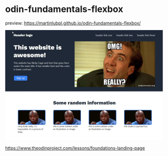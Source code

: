 # odin-fundamentals-flexbox

preview: https://martinlubpl.github.io/odin-fundamentals-flexbox/

![alt text](preview.jpg "Title")

https://www.theodinproject.com/lessons/foundations-landing-page
